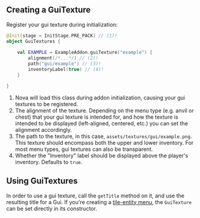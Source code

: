 ## Creating a GuiTexture

Register your gui texture during initialization:

```kotlin
@Init(stage = InitStage.PRE_PACK) // (1)!
object GuiTextures {
    
    val EXAMPLE = ExampleAddon.guiTexture("example") {
        alignment(/*...*/) // (2)!
        path("gui/example") // (3)!
        inventoryLabel(true) // (4)!
    }

}
```

1. Nova will load this class during addon initialization, causing your gui textures to be registered.
2. The alignment of the texture. Depending on the menu type (e.g. anvil or chest) that your gui texture is intended for, and how the texture is intended to be displayed (left-aligned, centered, etc.) you can set the alignment accordingly.
3. The path to the texture, in this case, `assets/textures/gui/example.png`. This texture should encompass both the upper and lower inventory. For most menu types, gui textures can also be transparent.
4. Whether the "Inventory" label should be displayed above the player's inventory. Defaults to `true`.

## Using GuiTextures

In order to use a gui texture, call the `getTitle` method on it, and use the resulting title for a Gui. If you're creating a [tile-entity menu](../tile-entity/gui.md), the `GuiTexture` can be set directly in its constructor.